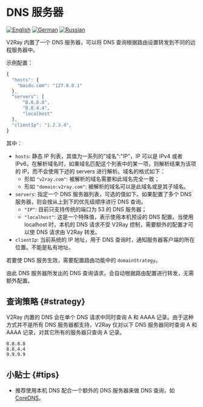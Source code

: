 # DNS 服务器

[![English][1]][2] [![German][3]][4] [![Russian][5]][6]

[1]: ../resources/english.svg
[2]: https://www.v2ray.com/en/configuration/dns.html
[3]: ../resources/german.svg
[4]: https://www.v2ray.com/de/configuration/dns.html
[5]: ../resources/russian.svg
[6]: https://www.v2ray.com/ru/configuration/dns.html

V2Ray 内置了一个 DNS 服务器，可以将 DNS 查询根据路由设置转发到不同的远程服务器中。

示例配置：

```javascript
{
  "hosts": {
    "baidu.com": "127.0.0.1"
  },
  "servers": [
      "8.8.8.8",
      "8.8.4.4",
      "localhost"
  ],
  "clientIp": "1.2.3.4",
}
```

其中：

* `hosts`: 静态 IP 列表，其值为一系列的"域名":"IP"，IP 可以是 IPv4 或者 IPv6。在解析域名时，如果域名匹配这个列表中的某一项，则解析结果为该项的 IP，而不会使用下述的 servers 进行解析。域名的格式如下：
  * 形如 `"v2ray.com"`: 被解析的域名需要和此域名完全一致；
  * 形如 `"domain:v2ray.com"`: 被解析的域名可以是此域名或是其子域名。
* `servers`: 指定一个 DNS 服务器列表，可选的值如下。如果配置了多个 DNS 服务器，则会按从上到下的优先级顺序进行 DNS 查询。
  * `"IP"`: 目前只支持传统的端口为 53 的 DNS 服务器；
  * `"localhost"`: 这是一个特殊值，表示使用本机预设的 DNS 配置。当使用 localhost 时，本机的 DNS 请求不受 V2Ray 控制，需要额外的配置才可以使 DNS 请求由 V2Ray 转发。
* `clientIp`: 当前系统的 IP 地址，用于 DNS 查询时，通知服务器客户端的所在位置。不能是私有地址。

若要使 DNS 服务生效，需要配置路由功能中的 `domainStrategy`。

由此 DNS 服务器所发出的 DNS 查询请求，会自动根据路由配置进行转发，无需额外配置。

## 查询策略 {#strategy}

V2Ray 内置的 DNS 会在单个 DNS 请求中同时查询 A 和 AAAA 记录。由于这种方式并不是所有 DNS 服务器都支持，V2Ray 仅对以下 DNS 服务器同时查询 A 和 AAAA 记录，对其它所有的服务器只查询 A 记录。

```text
8.8.8.8
8.8.4.4
9.9.9.9
```

## 小贴士 {#tips}

* 推荐使用本机 DNS 配合一个额外的 DNS 服务器来做 DNS 查询，如 [CoreDNS](https://coredns.io/)。
